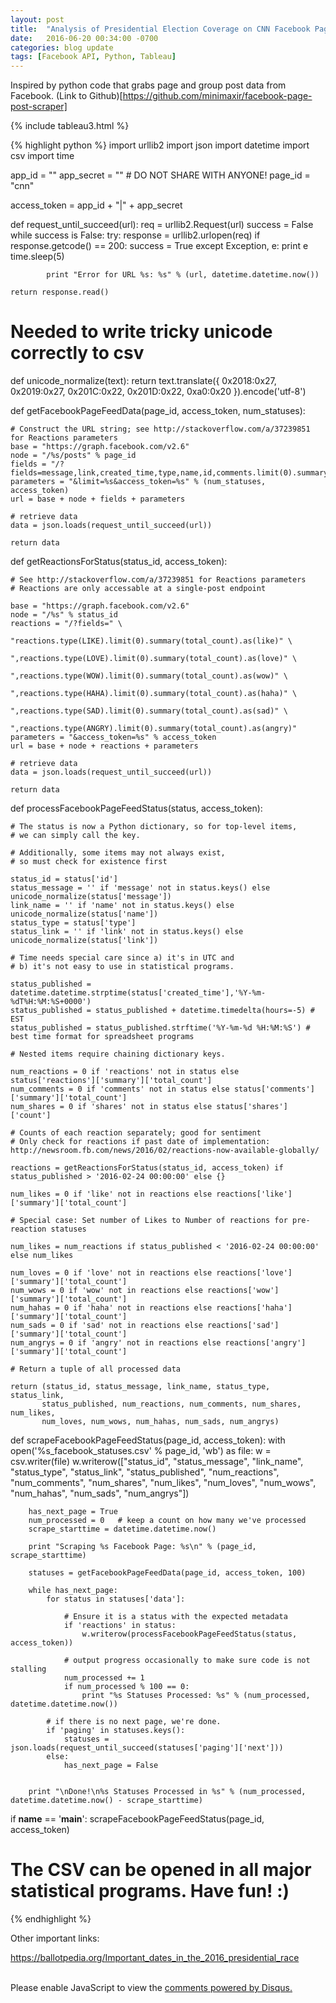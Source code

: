 ```yaml
---
layout: post
title:  "Analysis of Presidential Election Coverage on CNN Facebook Page"
date:   2016-06-20 00:34:00 -0700
categories: blog update
tags: [Facebook API, Python, Tableau]
---
```


Inspired by python code that grabs page and group post data from Facebook. (Link to Github)[https://github.com/minimaxir/facebook-page-post-scraper]


{% include tableau3.html %}

{% highlight python %}
import urllib2
import json
import datetime
import csv
import time

app_id = "<FILL IN>"
app_secret = "<FILL IN>" # DO NOT SHARE WITH ANYONE!
page_id = "cnn"

access_token = app_id + "|" + app_secret

def request_until_succeed(url):
    req = urllib2.Request(url)
    success = False
    while success is False:
        try: 
            response = urllib2.urlopen(req)
            if response.getcode() == 200:
                success = True
        except Exception, e:
            print e
            time.sleep(5)
            
            print "Error for URL %s: %s" % (url, datetime.datetime.now())

    return response.read()

# Needed to write tricky unicode correctly to csv
def unicode_normalize(text):
	return text.translate({ 0x2018:0x27, 0x2019:0x27, 0x201C:0x22, 0x201D:0x22, 0xa0:0x20 }).encode('utf-8')

def getFacebookPageFeedData(page_id, access_token, num_statuses):
    
    # Construct the URL string; see http://stackoverflow.com/a/37239851 for Reactions parameters
    base = "https://graph.facebook.com/v2.6"
    node = "/%s/posts" % page_id 
    fields = "/?fields=message,link,created_time,type,name,id,comments.limit(0).summary(true),shares,reactions.limit(0).summary(true)"
    parameters = "&limit=%s&access_token=%s" % (num_statuses, access_token)
    url = base + node + fields + parameters
    
    # retrieve data
    data = json.loads(request_until_succeed(url))
    
    return data
    
def getReactionsForStatus(status_id, access_token):

	# See http://stackoverflow.com/a/37239851 for Reactions parameters
	# Reactions are only accessable at a single-post endpoint
	
    base = "https://graph.facebook.com/v2.6"
    node = "/%s" % status_id
    reactions = "/?fields=" \
    				"reactions.type(LIKE).limit(0).summary(total_count).as(like)" \
    				",reactions.type(LOVE).limit(0).summary(total_count).as(love)" \
    				",reactions.type(WOW).limit(0).summary(total_count).as(wow)" \
    				",reactions.type(HAHA).limit(0).summary(total_count).as(haha)" \
    				",reactions.type(SAD).limit(0).summary(total_count).as(sad)" \
    				",reactions.type(ANGRY).limit(0).summary(total_count).as(angry)"
    parameters = "&access_token=%s" % access_token
    url = base + node + reactions + parameters
    
    # retrieve data
    data = json.loads(request_until_succeed(url))
    
    return data
    

def processFacebookPageFeedStatus(status, access_token):
    
    # The status is now a Python dictionary, so for top-level items,
    # we can simply call the key.
    
    # Additionally, some items may not always exist,
    # so must check for existence first
    
    status_id = status['id']
    status_message = '' if 'message' not in status.keys() else unicode_normalize(status['message'])
    link_name = '' if 'name' not in status.keys() else unicode_normalize(status['name'])
    status_type = status['type']
    status_link = '' if 'link' not in status.keys() else unicode_normalize(status['link'])
    
    # Time needs special care since a) it's in UTC and
    # b) it's not easy to use in statistical programs.
    
    status_published = datetime.datetime.strptime(status['created_time'],'%Y-%m-%dT%H:%M:%S+0000')
    status_published = status_published + datetime.timedelta(hours=-5) # EST
    status_published = status_published.strftime('%Y-%m-%d %H:%M:%S') # best time format for spreadsheet programs
    
    # Nested items require chaining dictionary keys.
    
    num_reactions = 0 if 'reactions' not in status else status['reactions']['summary']['total_count']
    num_comments = 0 if 'comments' not in status else status['comments']['summary']['total_count']
    num_shares = 0 if 'shares' not in status else status['shares']['count']
    
    # Counts of each reaction separately; good for sentiment
    # Only check for reactions if past date of implementation: http://newsroom.fb.com/news/2016/02/reactions-now-available-globally/
    
    reactions = getReactionsForStatus(status_id, access_token) if status_published > '2016-02-24 00:00:00' else {}
    
    num_likes = 0 if 'like' not in reactions else reactions['like']['summary']['total_count']
    
    # Special case: Set number of Likes to Number of reactions for pre-reaction statuses
    
    num_likes = num_reactions if status_published < '2016-02-24 00:00:00' else num_likes
    
    num_loves = 0 if 'love' not in reactions else reactions['love']['summary']['total_count']
    num_wows = 0 if 'wow' not in reactions else reactions['wow']['summary']['total_count']
    num_hahas = 0 if 'haha' not in reactions else reactions['haha']['summary']['total_count']
    num_sads = 0 if 'sad' not in reactions else reactions['sad']['summary']['total_count']
    num_angrys = 0 if 'angry' not in reactions else reactions['angry']['summary']['total_count']
    
    # Return a tuple of all processed data
    
    return (status_id, status_message, link_name, status_type, status_link,
           status_published, num_reactions, num_comments, num_shares,  num_likes,
           num_loves, num_wows, num_hahas, num_sads, num_angrys)

def scrapeFacebookPageFeedStatus(page_id, access_token):
    with open('%s_facebook_statuses.csv' % page_id, 'wb') as file:
        w = csv.writer(file)
        w.writerow(["status_id", "status_message", "link_name", "status_type", "status_link",
           "status_published", "num_reactions", "num_comments", "num_shares", "num_likes",
           "num_loves", "num_wows", "num_hahas", "num_sads", "num_angrys"])
        
        has_next_page = True
        num_processed = 0   # keep a count on how many we've processed
        scrape_starttime = datetime.datetime.now()
        
        print "Scraping %s Facebook Page: %s\n" % (page_id, scrape_starttime)
        
        statuses = getFacebookPageFeedData(page_id, access_token, 100)
        
        while has_next_page:
            for status in statuses['data']:
            
            	# Ensure it is a status with the expected metadata
            	if 'reactions' in status:
                	w.writerow(processFacebookPageFeedStatus(status, access_token))
                
                # output progress occasionally to make sure code is not stalling
                num_processed += 1
                if num_processed % 100 == 0:
                    print "%s Statuses Processed: %s" % (num_processed, datetime.datetime.now())
					
            # if there is no next page, we're done.
            if 'paging' in statuses.keys():
                statuses = json.loads(request_until_succeed(statuses['paging']['next']))
            else:
                has_next_page = False
                
        
        print "\nDone!\n%s Statuses Processed in %s" % (num_processed, datetime.datetime.now() - scrape_starttime)


if __name__ == '__main__':
	scrapeFacebookPageFeedStatus(page_id, access_token)


# The CSV can be opened in all major statistical programs. Have fun! :)
{% endhighlight %}

Other important links:

https://ballotpedia.org/Important_dates_in_the_2016_presidential_race

<br>

<div id="disqus_thread"></div>
<script>
    
    var disqus_config = function () {
        this.page.url = 'http://johntilelli.com/blog/update/2016/06/20/analysis-of-pres-coverage-facebook-cnn-page.html';
        this.page.identifier = '/2016-06-20-analysis-of-pres-coverage-facebook-cnn-page'; // Replace PAGE_IDENTIFIER with your page's unique identifier variable
    };
    (function() {  // DON'T EDIT BELOW THIS LINE
        var d = document, s = d.createElement('script');
        
        s.src = '//www-johntilelli-com.disqus.com/embed.js';
        
        s.setAttribute('data-timestamp', +new Date());
        (d.head || d.body).appendChild(s);
    })();
</script>
<noscript>Please enable JavaScript to view the <a href="https://disqus.com/?ref_noscript" rel="nofollow">comments powered by Disqus.</a></noscript>
